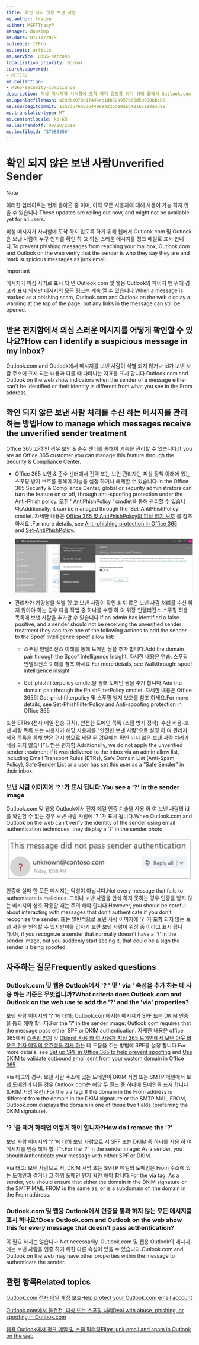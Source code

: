```yaml
---
title: 확인 되지 않은 보낸 사람
ms.author: tracyp
author: MSFTTracyP
manager: dansimp
ms.date: 07/11/2019
audience: ITPro
ms.topic: article
ms.service: O365-seccomp
localization_priority: Normal
search.appverid:
- MET150
ms.collection:
- M365-security-compliance
description: 피싱 메시지가 사서함에 도착 하지 않도록 하기 위해 웹에서 Outlook.com 및 Outlook은 보낸 사람이 누구 인지를 확인 하 고 의심 스러운 메시지를 정크 메일로 표시 합니다.
ms.openlocfilehash: a20dbe070d17499eb1db52a957666d509086bcb8
ms.sourcegitcommit: 1162d676b036449ea4220de8a6642165190e3398
ms.translationtype: MT
ms.contentlocale: ko-KR
ms.lasthandoff: 09/20/2019
ms.locfileid: "37088386"
---
```

# <a name="unverified-sender"></a><span data-ttu-id="0ca8c-103">확인 되지 않은 보낸 사람</span><span class="sxs-lookup"><span data-stu-id="0ca8c-103">Unverified Sender</span></span>

> [!NOTE] 
> <span data-ttu-id="0ca8c-104">이러한 업데이트는 현재 롤아웃 중 이며, 아직 모든 사용자에 대해 사용이 가능 하지 않을 수 있습니다.</span><span class="sxs-lookup"><span data-stu-id="0ca8c-104">These updates are rolling out now, and might not be available yet for all users.</span></span>

<span data-ttu-id="0ca8c-105">피싱 메시지가 사서함에 도착 하지 않도록 하기 위해 웹에서 Outlook.com 및 Outlook은 보낸 사람이 누구 인지를 확인 하 고 의심 스러운 메시지를 정크 메일로 표시 합니다.</span><span class="sxs-lookup"><span data-stu-id="0ca8c-105">To prevent phishing messages from reaching your mailbox, Outlook.com and Outlook on the web verify that the sender is who they say they are and mark suspicious messages as junk email.</span></span>

> [!IMPORTANT]
> <span data-ttu-id="0ca8c-106">메시지가 피싱 사기로 표시 되 면 Outlook.com 및 웹용 Outlook의 페이지 맨 위에 경고가 표시 되지만 메시지의 모든 링크는 계속 열 수 있습니다.</span><span class="sxs-lookup"><span data-stu-id="0ca8c-106">When a message is marked as a phishing scam, Outlook.com and Outlook on the web display a warning at the top of the page, but any links in the message can still be opened.</span></span>

## <a name="how-can-i-identify-a-suspicious-message-in-my-inbox"></a><span data-ttu-id="0ca8c-107">받은 편지함에서 의심 스러운 메시지를 어떻게 확인할 수 있나요?</span><span class="sxs-lookup"><span data-stu-id="0ca8c-107">How can I identify a suspicious message in my inbox?</span></span>

<span data-ttu-id="0ca8c-108">Outlook.com and Outlook에서 메시지를 보낸 사람이 식별 되지 않거나 id가 보낸 사람 주소에 표시 되는 내용과 다를 때 나타나는 지표를 표시 합니다.</span><span class="sxs-lookup"><span data-stu-id="0ca8c-108">Outlook.com and Outlook on the web show indicators when the sender of a message either can't be identified or their identity is different from what you see in the From address.</span></span>

## <a name="how-to-manage-which-messages-receive-the-unverified-sender-treatment"></a><span data-ttu-id="0ca8c-109">확인 되지 않은 보낸 사람 처리를 수신 하는 메시지를 관리 하는 방법</span><span class="sxs-lookup"><span data-stu-id="0ca8c-109">How to manage which messages receive the unverified sender treatment</span></span> 

<span data-ttu-id="0ca8c-110">Office 365 고객 인 경우 보안 & 준수 센터를 통해이 기능을 관리할 수 있습니다.</span><span class="sxs-lookup"><span data-stu-id="0ca8c-110">If you are an Office 365 customer you can manage this feature through the Security & Compliance Center.</span></span> 

- <span data-ttu-id="0ca8c-111">Office 365 보안 & 준수 센터에서 전역 또는 보안 관리자는 피싱 정책 아래에 있는 스푸핑 방지 보호를 통해이 기능을 설정 하거나 해제할 수 있습니다.</span><span class="sxs-lookup"><span data-stu-id="0ca8c-111">In the Office 365 Security & Compliance Center, global or security administrators can turn the feature on or off, through anti-spoofing protection under the Anti-Phish policy.</span></span> <span data-ttu-id="0ca8c-112">또한 ' AntiPhishPolicy ' cmdlet을 통해 관리할 수 있습니다.</span><span class="sxs-lookup"><span data-stu-id="0ca8c-112">Additionally, it can be managed through the ‘Set-AntiPhishPolicy’ cmdlet.</span></span> <span data-ttu-id="0ca8c-113">자세한 내용은 [Office 365 및 AntiPhishPolicy의 피싱 방지 보호](anti-phishing-protection.md) 를 참조 하세요 [](https://docs.microsoft.com/powershell/module/exchange/advanced-threat-protection/set-antiphishpolicy?view=exchange-ps).</span><span class="sxs-lookup"><span data-stu-id="0ca8c-113">For more details, see [Anti-phishing protection in Office 365](anti-phishing-protection.md) and [Set-AntiPhishPolicy](https://docs.microsoft.com/powershell/module/exchange/advanced-threat-protection/set-antiphishpolicy?view=exchange-ps).</span></span>

    ![그래픽 인터페이스에서 인증 되지 않은 보낸 사람 편집](../media/unverified-sender-article-editing-unauthenticated-senders.jpg)

- <span data-ttu-id="0ca8c-115">관리자가 가양성을 식별 했 고 보낸 사람이 확인 되지 않은 보낸 사람 처리를 수신 하지 않아야 하는 경우 다음 작업 중 하나를 수행 하 여 위장 인텔리전스 스푸핑 허용 목록에 보낸 사람을 추가할 수 있습니다.</span><span class="sxs-lookup"><span data-stu-id="0ca8c-115">If an admin has identified a false positive, and a sender should not be receiving the unverified sender treatment they can take one of the following actions to add the sender to the Spoof Intelligence spoof allow list:</span></span>
        
    - <span data-ttu-id="0ca8c-116">스푸핑 인텔리전스 이해를 통해 도메인 쌍을 추가 합니다.</span><span class="sxs-lookup"><span data-stu-id="0ca8c-116">Add the domain pair through the Spoof Intelligence Insight.</span></span> <span data-ttu-id="0ca8c-117">자세한 내용은 연습: 스푸핑 인텔리전스 이해를 참조 하세요.</span><span class="sxs-lookup"><span data-stu-id="0ca8c-117">For more details, see Walkthrough: spoof intelligence insight</span></span>
                
    - <span data-ttu-id="0ca8c-118">Get-phishfilterpolicy cmdlet을 통해 도메인 쌍을 추가 합니다.</span><span class="sxs-lookup"><span data-stu-id="0ca8c-118">Add the domain pair through the PhishFilterPolicy cmdlet.</span></span> <span data-ttu-id="0ca8c-119">자세한 내용은 Office 365의 Get-phishfilterpolicy 및 스푸핑 방지 보호를 참조 하세요.</span><span class="sxs-lookup"><span data-stu-id="0ca8c-119">For more details, see Set-PhishFilterPolicy and Anti-spoofing protection in Office 365</span></span>

<span data-ttu-id="0ca8c-120">또한 ETRs (전자 메일 전송 규칙), 안전한 도메인 목록 (스팸 방지 정책), 수신 허용-보낸 사람 목록 또는 사용자가 해당 사용자를 "안전한 보낸 사람"으로 설정 하 여 관리자 허용 목록을 통해 받은 편지 함으로 배달 된 경우에는 확인 되지 않은 보낸 사람 처리가 적용 되지 않습니다. 받은 편지함.</span><span class="sxs-lookup"><span data-stu-id="0ca8c-120">Additionally, we do not apply the unverified sender treatment if it was delivered to the inbox via an admin allow list, including Email Transport Rules (ETRs), Safe Domain List (Anti-Spam Policy), Safe Sender List or a user has set this user as a “Safe Sender” in their inbox.</span></span>

### <a name="you-see-a--in-the-sender-image"></a><span data-ttu-id="0ca8c-121">보낸 사람 이미지에 '? '가 표시 됩니다.</span><span class="sxs-lookup"><span data-stu-id="0ca8c-121">You see a '?' in the sender image</span></span>

<span data-ttu-id="0ca8c-122">Outlook.com 및 웹용 Outlook에서 전자 메일 인증 기술을 사용 하 여 보낸 사람의 id를 확인할 수 없는 경우 보낸 사람 사진에 '? '가 표시 됩니다.</span><span class="sxs-lookup"><span data-stu-id="0ca8c-122">When Outlook.com and Outlook on the web can't verify the identity of the sender using email authentication techniques, they display a '?' in the sender photo.</span></span> 

![메시지가 확인 통과 되지 않음](../media/message-did-not-pass-verification.jpg)

<span data-ttu-id="0ca8c-124">인증에 실패 한 모든 메시지는 악성이 아닙니다.</span><span class="sxs-lookup"><span data-stu-id="0ca8c-124">Not every message that fails to authenticate is malicious.</span></span> <span data-ttu-id="0ca8c-125">그러나 보낸 사람을 인식 하지 못하는 경우 인증을 받지 않는 메시지와 상호 작용할 때는 주의 해야 합니다.</span><span class="sxs-lookup"><span data-stu-id="0ca8c-125">However, you should be careful about interacting with messages that don't authenticate if you don't recognize the sender.</span></span> <span data-ttu-id="0ca8c-126">또는 일반적으로 보낸 사람 이미지에 '? '가 포함 되지 않는 보낸 사람을 인식할 수 있지만이를 갑자기 보면 보낸 사람이 위장 중 이라고 표시 됩니다.</span><span class="sxs-lookup"><span data-stu-id="0ca8c-126">Or, if you recognize a sender that normally doesn't have a '?' in the sender image, but you suddenly start seeing it, that could be a sign the sender is being spoofed.</span></span>

## <a name="frequently-asked-questions"></a><span data-ttu-id="0ca8c-127">자주하는 질문</span><span class="sxs-lookup"><span data-stu-id="0ca8c-127">Frequently asked questions</span></span>

### <a name="what-criteria-does-outlookcom-and-outlook-on-the-web-use-to-add-the--and-the-via-properties"></a><span data-ttu-id="0ca8c-128">Outlook.com 및 웹용 Outlook에서 '? ' 및 ' via ' 속성을 추가 하는 데 사용 하는 기준은 무엇입니까?</span><span class="sxs-lookup"><span data-stu-id="0ca8c-128">What criteria does Outlook.com and Outlook on the web use to add the '?' and the 'via' properties?</span></span>

<span data-ttu-id="0ca8c-129">보낸 사람 이미지의 '? '에 대해: Outlook.com에서는 메시지가 SPF 또는 DKIM 인증을 통과 해야 합니다.</span><span class="sxs-lookup"><span data-stu-id="0ca8c-129">For the '?' in the sender image:  Outlook.com requires that the message pass either SPF or DKIM authentication.</span></span> <span data-ttu-id="0ca8c-130">자세한 내용은 office 365에서 [스푸핑 방지](set-up-spf-in-office-365-to-help-prevent-spoofing.md) 및 [Dkim을 사용 하 여 사용자 지정 365 도메인에서 보낸 아웃 바운드 전자 메일의 유효성을 검사 하](use-dkim-to-validate-outbound-email.md)는 데 도움을 주는 방법에 SPF를 설정 합니다.</span><span class="sxs-lookup"><span data-stu-id="0ca8c-130">For more details, see [Set up SPF in Office 365 to help prevent spoofing](set-up-spf-in-office-365-to-help-prevent-spoofing.md) and [Use DKIM to validate outbound email sent from your custom domain in Office 365](use-dkim-to-validate-outbound-email.md).</span></span>

<span data-ttu-id="0ca8c-131">Via 태그의 경우: 보낸 사람 주소에 있는 도메인이 DKIM 서명 또는 SMTP 메일에서 보낸 도메인과 다른 경우 Outlook.com는 해당 두 필드 중 하나에 도메인을 표시 합니다 (DKIM 서명 우선).</span><span class="sxs-lookup"><span data-stu-id="0ca8c-131">For the via tag: If the domain in the From address is different from the domain in the DKIM signature or the SMTP MAIL FROM, Outlook.com displays the domain in one of those two fields (preferring the DKIM signature).</span></span>

### <a name="how-do-i-remove-the-"></a><span data-ttu-id="0ca8c-132">'? '를 제거 하려면 어떻게 해야 합니까?</span><span class="sxs-lookup"><span data-stu-id="0ca8c-132">How do I remove the '?'</span></span>

<span data-ttu-id="0ca8c-133">보낸 사람 이미지의 '? '에 대해 보낸 사람으로 서 SPF 또는 DKIM 중 하나를 사용 하 여 메시지를 인증 해야 합니다.</span><span class="sxs-lookup"><span data-stu-id="0ca8c-133">For the '?' in the sender image: As a sender, you should authenticate your message with either SPF or DKIM.</span></span>

<span data-ttu-id="0ca8c-134">Via 태그: 보낸 사람으로 서, DKIM 서명 또는 SMTP 메일의 도메인은 From 주소에 있는 도메인과 같거나 그 하위 도메인 인지 확인 해야 합니다.</span><span class="sxs-lookup"><span data-stu-id="0ca8c-134">For the via tag: As a sender, you should ensure that either the domain in the DKIM signature or the SMTP MAIL FROM is the same as, or is a subdomain of, the domain in the From address.</span></span>

### <a name="does-outlookcom-and-outlook-on-the-web-show-this-for-every-message-that-doesnt-pass-authentication"></a><span data-ttu-id="0ca8c-135">Outlook.com 및 웹용 Outlook에서 인증을 통과 하지 않는 모든 메시지를 표시 하나요?</span><span class="sxs-lookup"><span data-stu-id="0ca8c-135">Does Outlook.com and Outlook on the web show this for every message that doesn’t pass authentication?</span></span>

<span data-ttu-id="0ca8c-136">꼭 필요 하지는 않습니다.</span><span class="sxs-lookup"><span data-stu-id="0ca8c-136">Not necessarily.</span></span> <span data-ttu-id="0ca8c-137">Outlook.com 및 웹용 Outlook의 메시지에는 보낸 사람을 인증 하기 위한 다른 속성이 있을 수 있습니다.</span><span class="sxs-lookup"><span data-stu-id="0ca8c-137">Outlook.com and Outlook on the web may have other properties within the message to authenticate the sender.</span></span>

## <a name="related-topics"></a><span data-ttu-id="0ca8c-138">관련 항목</span><span class="sxs-lookup"><span data-stu-id="0ca8c-138">Related topics</span></span>

[<span data-ttu-id="0ca8c-139">Outlook.com 전자 메일 계정 보호</span><span class="sxs-lookup"><span data-stu-id="0ca8c-139">Help protect your Outlook.com email account</span></span>](https://support.office.com/article/a4f20fc5-4307-4ece-8231-6d4d4bd8a9ba)

[<span data-ttu-id="0ca8c-140">Outlook.com에서 불건전, 피싱 또는 스푸핑 처리</span><span class="sxs-lookup"><span data-stu-id="0ca8c-140">Deal with abuse, phishing, or spoofing in Outlook.com</span></span>](https://support.office.com/article/0d882ea5-eedc-4bed-aebc-079ffa1105a3)

[<span data-ttu-id="0ca8c-141">웹용 Outlook에서 정크 메일 및 스팸 필터링</span><span class="sxs-lookup"><span data-stu-id="0ca8c-141">Filter junk email and spam in Outlook on the web</span></span>](https://support.office.com/article/db786e79-54e2-40cc-904f-d89d57b7f41d)
